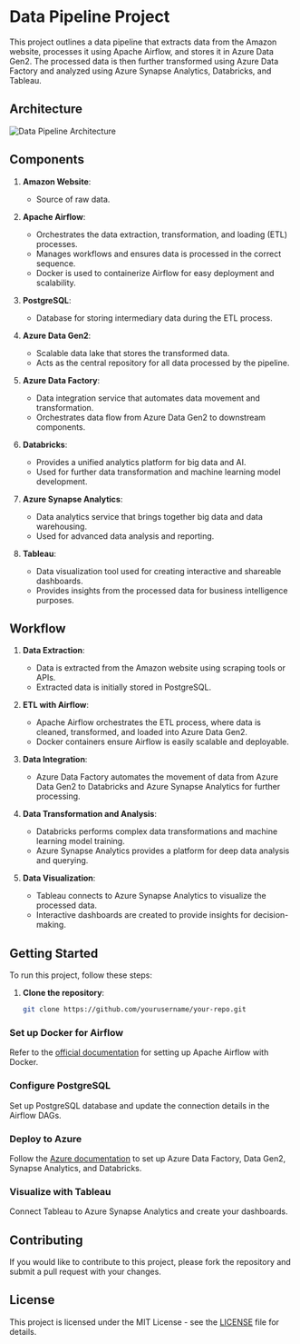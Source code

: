 
# Data Pipeline Project

This project outlines a data pipeline that extracts data from the Amazon website, processes it using Apache Airflow, and stores it in Azure Data Gen2. The processed data is then further transformed using Azure Data Factory and analyzed using Azure Synapse Analytics, Databricks, and Tableau.

## Architecture

![Data Pipeline Architecture](https://github.com/manhzeff/Data-Engineering-and-Analyst-with-Amazon-Data/assets/104782892/48fcad68-e566-4edd-9821-9afedba1152a)

## Components

1. **Amazon Website**:
   - Source of raw data.

2. **Apache Airflow**:
   - Orchestrates the data extraction, transformation, and loading (ETL) processes.
   - Manages workflows and ensures data is processed in the correct sequence.
   - Docker is used to containerize Airflow for easy deployment and scalability.

3. **PostgreSQL**:
   - Database for storing intermediary data during the ETL process.

4. **Azure Data Gen2**:
   - Scalable data lake that stores the transformed data.
   - Acts as the central repository for all data processed by the pipeline.

5. **Azure Data Factory**:
   - Data integration service that automates data movement and transformation.
   - Orchestrates data flow from Azure Data Gen2 to downstream components.

6. **Databricks**:
   - Provides a unified analytics platform for big data and AI.
   - Used for further data transformation and machine learning model development.

7. **Azure Synapse Analytics**:
   - Data analytics service that brings together big data and data warehousing.
   - Used for advanced data analysis and reporting.

8. **Tableau**:
   - Data visualization tool used for creating interactive and shareable dashboards.
   - Provides insights from the processed data for business intelligence purposes.

## Workflow

1. **Data Extraction**:
   - Data is extracted from the Amazon website using scraping tools or APIs.
   - Extracted data is initially stored in PostgreSQL.

2. **ETL with Airflow**:
   - Apache Airflow orchestrates the ETL process, where data is cleaned, transformed, and loaded into Azure Data Gen2.
   - Docker containers ensure Airflow is easily scalable and deployable.

3. **Data Integration**:
   - Azure Data Factory automates the movement of data from Azure Data Gen2 to Databricks and Azure Synapse Analytics for further processing.

4. **Data Transformation and Analysis**:
   - Databricks performs complex data transformations and machine learning model training.
   - Azure Synapse Analytics provides a platform for deep data analysis and querying.

5. **Data Visualization**:
   - Tableau connects to Azure Synapse Analytics to visualize the processed data.
   - Interactive dashboards are created to provide insights for decision-making.

## Getting Started

To run this project, follow these steps:

1. **Clone the repository**:
   ```sh
   git clone https://github.com/yourusername/your-repo.git

### Set up Docker for Airflow

Refer to the [official documentation](https://airflow.apache.org/docs/apache-airflow/stable/start/docker.html) for setting up Apache Airflow with Docker.

### Configure PostgreSQL

Set up PostgreSQL database and update the connection details in the Airflow DAGs.

### Deploy to Azure

Follow the [Azure documentation](https://docs.microsoft.com/en-us/azure/data-factory/introduction) to set up Azure Data Factory, Data Gen2, Synapse Analytics, and Databricks.

### Visualize with Tableau

Connect Tableau to Azure Synapse Analytics and create your dashboards.

## Contributing

If you would like to contribute to this project, please fork the repository and submit a pull request with your changes.

## License

This project is licensed under the MIT License - see the [LICENSE](LICENSE) file for details.

